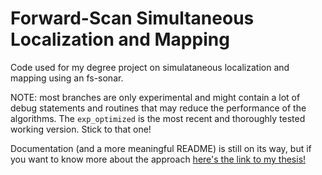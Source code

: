 # Forward-Scan Simultaneous Localization and Mapping

Code used for my degree project on simulataneous localization and mapping using an
fs-sonar.

NOTE: most branches are only experimental and might contain a lot of debug statements
and routines that may reduce the performance of the algorithms. The `exp_optimized` is the
most recent and thoroughly tested working version. Stick to that one!

Documentation (and a more meaningful README) is still on its way, but if you want to know more about the approach [here's the
link to my thesis!](http://kth.diva-portal.org/smash/record.jsf?pid=diva2%3A1507932&dswid=-2172)


